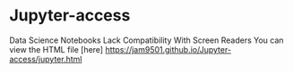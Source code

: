 # Jupyter-access
Data Science Notebooks Lack Compatibility With Screen Readers
You can view the HTML file [here] https://jam9501.github.io/Jupyter-access/jupyter.html 
